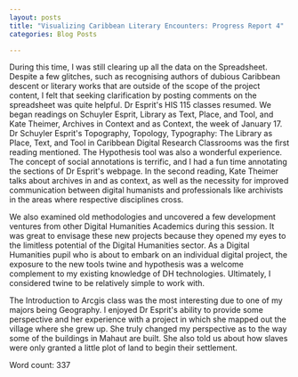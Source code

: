```yaml
---
layout: posts
title: "Visualizing Caribbean Literary Encounters: Progress Report 4"
categories: Blog Posts

---
```


During this time, I was still clearing up all the data on the Spreadsheet. Despite a few glitches, such as recognising authors of dubious Caribbean descent or literary works that are outside of the scope of the project content, I felt that seeking clarification by posting comments on the spreadsheet was quite helpful. Dr Esprit's HIS 115 classes resumed. We began readings on Schuyler Esprit, Library as Text, Place, and Tool, and Kate Theimer, Archives in Context and as Context, the week of January 17. Dr Schuyler Esprit's Topography, Topology, Typography: The Library as Place, Text, and Tool in Caribbean Digital Research Classrooms was the first reading mentioned. The Hypothesis tool was also a wonderful experience. The concept of social annotations is terrific, and I had a fun time annotating the sections of Dr Esprit's webpage. In the second reading, Kate Theimer talks about archives in and as context, as well as the necessity for improved communication between digital humanists and professionals like archivists in the areas where respective disciplines cross.

We also examined old methodologies and uncovered a few development ventures from other Digital Humanities Academics during this session. It was great to envisage these new projects because they opened my eyes to the limitless potential of the Digital Humanities sector. As a Digital Humanities pupil who is about to embark on an individual digital project, the exposure to the new tools twine and hypothesis was a welcome complement to my existing knowledge of DH technologies. Ultimately, I considered twine to be relatively simple to work with.

The Introduction to Arcgis class was the most interesting due to one of my majors being Geography. I enjoyed Dr Esprit's ability to provide some perspective and her experience with a project in which she mapped out the village where she grew up. She truly changed my perspective as to the way some of the buildings in Mahaut are built. She also told us about how slaves were only granted a little plot of land to begin their settlement.

Word count: 337